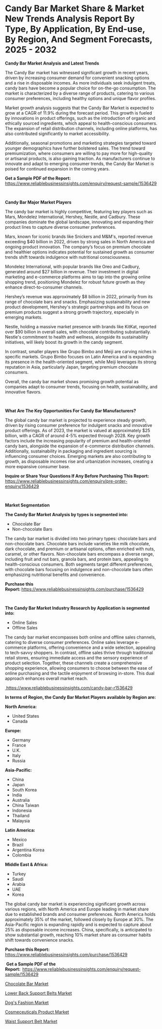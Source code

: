 <p><h1>Candy Bar Market Share & Market New Trends Analysis Report By Type, By Application, By End-use, By Region, And Segment Forecasts, 2025 - 2032</h1></p><p><strong>Candy Bar Market Analysis and Latest Trends</strong></p>
<p><p>The Candy Bar market has witnessed significant growth in recent years, driven by increasing consumer demand for convenient snacking options and a rise in disposable incomes. As more individuals seek indulgent treats, candy bars have become a popular choice for on-the-go consumption. The market is characterized by a diverse range of products, catering to various consumer preferences, including healthy options and unique flavor profiles.</p><p>Market growth analysis suggests that the Candy Bar Market is expected to grow at a CAGR of 11.9% during the forecast period. This growth is fueled by innovations in product offerings, such as the introduction of organic and ethically sourced ingredients, which appeal to health-conscious consumers. The expansion of retail distribution channels, including online platforms, has also contributed significantly to market accessibility.</p><p>Additionally, seasonal promotions and marketing strategies targeted toward younger demographics have further bolstered sales. The trend toward premiumization, where consumers are willing to pay more for high-quality or artisanal products, is also gaining traction. As manufacturers continue to innovate and adapt to emerging consumer trends, the Candy Bar Market is poised for continued expansion in the coming years.</p></p>
<p><strong>Get a Sample PDF of the Report:&nbsp;</strong> <a href="https://www.reliablebusinessinsights.com/enquiry/request-sample/1536429?utm_campaign=1117&utm_medium=2&utm_source=Github&utm_content=ia&utm_term=06022025&utm_id=candy-bar">https://www.reliablebusinessinsights.com/enquiry/request-sample/1536429</a></p>
<p>&nbsp;</p>
<p><strong>Candy Bar Major Market Players</strong></p>
<p><p>The candy bar market is highly competitive, featuring key players such as Mars, Mondelez International, Hershey, Nestle, and Cadbury. These companies dominate the global landscape, innovating and expanding their product lines to capture diverse consumer preferences.</p><p>Mars, known for iconic brands like Snickers and M&M's, reported revenue exceeding $40 billion in 2022, driven by strong sales in North America and ongoing product innovation. The company’s focus on premium chocolate and healthier options indicates potential for sustained growth as consumer trends shift towards indulgence with nutritional consciousness.</p><p>Mondelez International, with popular brands like Oreo and Cadbury, generated around $27 billion in revenue. Their investment in digital marketing and e-commerce platforms aims to tap into the growing online shopping trend, positioning Mondelez for robust future growth as they enhance direct-to-consumer channels.</p><p>Hershey’s revenue was approximately $8 billion in 2022, primarily from its range of chocolate bars and snacks. Emphasizing sustainability and new product development, Hershey's strategic partnerships and its focus on premium products suggest a strong growth trajectory, especially in emerging markets.</p><p>Nestle, holding a massive market presence with brands like KitKat, reported over $90 billion in overall sales, with chocolate contributing substantially. Nestle's commitment to health and wellness, alongside its sustainability initiatives, will likely boost its growth in the candy segment.</p><p>In contrast, smaller players like Grupo Bimbo and Meiji are carving niches in specific markets. Grupo Bimbo focuses on Latin America and is expanding its presence in the health-oriented segment, while Meiji leverages its strong reputation in Asia, particularly Japan, targeting premium chocolate consumers.</p><p>Overall, the candy bar market shows promising growth potential as companies adapt to consumer trends, focusing on health, sustainability, and innovative flavors.</p></p>
<p>&nbsp;</p>
<p><strong>What Are The Key Opportunities For Candy Bar Manufacturers?</strong></p>
<p><p>The global candy bar market is projected to experience steady growth, driven by rising consumer preference for indulgent snacks and innovative product offerings. As of 2023, the market is valued at approximately $25 billion, with a CAGR of around 4-5% expected through 2028. Key growth factors include the increasing popularity of premium and health-oriented candy bars, alongside the expansion of e-commerce distribution channels. Additionally, sustainability in packaging and ingredient sourcing is influencing consumer choices. Emerging markets are also contributing to growth, as disposable incomes rise and urbanization increases, creating a more expansive consumer base.</p></p>
<p><strong>Inquire or Share Your Questions If Any Before Purchasing This Report:</strong> <a href="https://www.reliablebusinessinsights.com/enquiry/pre-order-enquiry/1536429?utm_campaign=1117&utm_medium=2&utm_source=Github&utm_content=ia&utm_term=06022025&utm_id=candy-bar">https://www.reliablebusinessinsights.com/enquiry/pre-order-enquiry/1536429</a></p>
<p>&nbsp;</p>
<p><strong>Market Segmentation</strong></p>
<p><strong>The Candy Bar Market Analysis by types is segmented into:</strong></p>
<p><ul><li>Chocolate Bar</li><li>Non-chocolate Bars</li></ul></p>
<p><p>The candy bar market is divided into two primary types: chocolate bars and non-chocolate bars. Chocolate bars include varieties like milk chocolate, dark chocolate, and premium or artisanal options, often enriched with nuts, caramel, or other flavors. Non-chocolate bars encompass a diverse range, including fruit and nut bars, granola bars, and protein bars, appealing to health-conscious consumers. Both segments target different preferences, with chocolate bars focusing on indulgence and non-chocolate bars often emphasizing nutritional benefits and convenience.</p></p>
<p><strong>Purchase this Report:&nbsp;</strong><a href="https://www.reliablebusinessinsights.com/purchase/1536429?utm_campaign=1117&utm_medium=2&utm_source=Github&utm_content=ia&utm_term=06022025&utm_id=candy-bar">https://www.reliablebusinessinsights.com/purchase/1536429</a></p>
<p>&nbsp;</p>
<p><strong>The Candy Bar Market Industry Research by Application is segmented into:</strong></p>
<p><ul><li>Online Sales</li><li>Offline Sales</li></ul></p>
<p><p>The candy bar market encompasses both online and offline sales channels, catering to diverse consumer preferences. Online sales leverage e-commerce platforms, offering convenience and a wide selection, appealing to tech-savvy shoppers. In contrast, offline sales thrive through traditional retail stores, ensuring immediate access and the sensory experience of product selection. Together, these channels create a comprehensive shopping experience, allowing consumers to choose between the ease of online purchasing and the tactile enjoyment of browsing in-store. This dual approach enhances overall market reach.</p></p>
<p><a href="https://www.reliablebusinessinsights.com/candy-bar-r1536429?utm_campaign=1117&utm_medium=2&utm_source=Github&utm_content=ia&utm_term=06022025&utm_id=candy-bar">&nbsp;https://www.reliablebusinessinsights.com/candy-bar-r1536429</a></p>
<p><strong>In terms of Region, the Candy Bar Market Players available by Region are:</strong></p>
<p>
    <p> <strong> North America: </strong>
        <ul>
            <li>United States</li>
            <li>Canada</li>
        </ul>
        </p> 
    <p> <strong> Europe: </strong>
        <ul>
            <li>Germany</li>
            <li>France</li>
            <li>U.K.</li>
            <li>Italy</li>
            <li>Russia</li>
        </ul>
        </p> 
    <p> <strong> Asia-Pacific: </strong>
        <ul>
            <li>China</li>
            <li>Japan</li>
            <li>South Korea</li>
            <li>India</li>
            <li>Australia</li>
            <li>China Taiwan</li>
            <li>Indonesia</li>
            <li>Thailand</li>
            <li>Malaysia</li>
        </ul>
        </p> 
    <p> <strong> Latin America: </strong>
        <ul>
            <li>Mexico</li>
            <li>Brazil</li>
            <li>Argentina Korea</li>
            <li>Colombia</li>
        </ul>
        </p> 
    <p> <strong> Middle East & Africa: </strong>
        <ul>
            <li>Turkey</li>
            <li>Saudi</li>
            <li>Arabia</li>
            <li>UAE</li>
            <li>Korea</li>
        </ul>
    </p>
    </p>
<p><p>The global candy bar market is experiencing significant growth across various regions, with North America and Europe leading in market share due to established brands and consumer preferences. North America holds approximately 35% of the market, followed closely by Europe at 30%. The Asia-Pacific region is expanding rapidly and is expected to capture about 25% as disposable income increases. China, specifically, is anticipated to show substantial growth, reaching 10% market share as consumer habits shift towards convenience snacks.</p></p>
<p><strong>Purchase this Report: </strong><a href="https://www.reliablebusinessinsights.com/purchase/1536429?utm_campaign=1117&utm_medium=2&utm_source=Github&utm_content=ia&utm_term=06022025&utm_id=candy-bar">https://www.reliablebusinessinsights.com/purchase/1536429</a></p>
<p>&nbsp;<strong>Get a Sample PDF of the Report:&nbsp;&nbsp;</strong><a href="https://www.reliablebusinessinsights.com/enquiry/request-sample/1536429?utm_campaign=1117&utm_medium=2&utm_source=Github&utm_content=ia&utm_term=06022025&utm_id=candy-bar">https://www.reliablebusinessinsights.com/enquiry/request-sample/1536429</a></p>
<p><strong></strong></p>
<p><p><a href="https://github.com/shewlisapsai/Market-Research-Report-List-1/blob/main/chocolate-bar-market.md?utm_campaign=1117&utm_medium=2&utm_source=Github&utm_content=ia&utm_term=06022025&utm_id=candy-bar">Chocolate Bar Market</a></p><p><a href="https://github.com/mriwacraane/Market-Research-Report-List-1/blob/main/lower-back-support-belts-market.md?utm_campaign=1117&utm_medium=2&utm_source=Github&utm_content=ia&utm_term=06022025&utm_id=candy-bar">Lower Back Support Belts Market</a></p><p><a href="https://github.com/hunanuzmez/Market-Research-Report-List-1/blob/main/dogs-fashion-market.md?utm_campaign=1117&utm_medium=2&utm_source=Github&utm_content=ia&utm_term=06022025&utm_id=candy-bar">Dog's Fashion Market</a></p><p><a href="https://github.com/benhaeneye/Market-Research-Report-List-1/blob/main/cosmeceuticals-product-market.md?utm_campaign=1117&utm_medium=2&utm_source=Github&utm_content=ia&utm_term=06022025&utm_id=candy-bar">Cosmeceuticals Product Market</a></p><p><a href="https://github.com/chikenmhamdi/Market-Research-Report-List-1/blob/main/waist-support-belt-market.md?utm_campaign=1117&utm_medium=2&utm_source=Github&utm_content=ia&utm_term=06022025&utm_id=candy-bar">Waist Support Belt Market</a></p></p>
